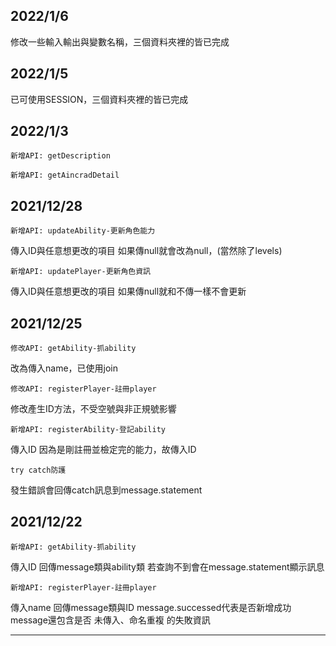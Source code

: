2022/1/6
-----------------------

修改一些輸入輸出與變數名稱，三個資料夾裡的皆已完成

2022/1/5
-----------------------

已可使用SESSION，三個資料夾裡的皆已完成

2022/1/3
-----------------------

    新增API: getDescription

    新增API: getAincradDetail

2021/12/28
-----------------------

    新增API: updateAbility-更新角色能力

傳入ID與任意想更改的項目
如果傳null就會改為null，(當然除了levels)

    新增API: updatePlayer-更新角色資訊

傳入ID與任意想更改的項目
如果傳null就和不傳一樣不會更新

2021/12/25
-----------------------

    修改API: getAbility-抓ability

改為傳入name，已使用join

    修改API: registerPlayer-註冊player

修改產生ID方法，不受空號與非正規號影響

    新增API: registerAbility-登記ability

傳入ID
因為是剛註冊並檢定完的能力，故傳入ID

    try catch防護

發生錯誤會回傳catch訊息到message.statement

2021/12/22
-----------------------

    新增API: getAbility-抓ability

傳入ID
回傳message類與ability類
若查詢不到會在message.statement顯示訊息

    新增API: registerPlayer-註冊player

傳入name
回傳message類與ID
message.successed代表是否新增成功
message還包含是否 未傳入、命名重複 的失敗資訊

-----------------------